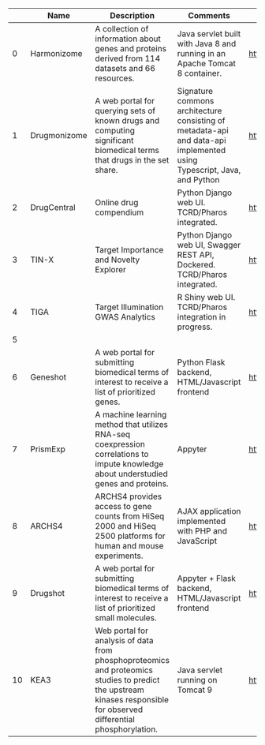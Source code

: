 |    | Name         | Description                                                                                                                                                           | Comments                                                                                                              | URL                                        | Publication                                                                                                                                                                                                                                                                              |
|----|--------------|-----------------------------------------------------------------------------------------------------------------------------------------------------------------------|-----------------------------------------------------------------------------------------------------------------------|--------------------------------------------|------------------------------------------------------------------------------------------------------------------------------------------------------------------------------------------------------------------------------------------------------------------------------------------|
|  0 | Harmonizome  | A collection of information about genes and proteins derived from 114 datasets and 66 resources.                                                                      | Java servlet built with Java 8 and running in an Apache Tomcat 8 container.                                           | https://maayanlab.cloud/Harmonizome/       | Rouillard, A. D., Gundersen, G. W., Fernandez, N. F., Wang, Z., Monteiro, C. D., McDermott, M. G., & Ma’ayan, A. (2016). The harmonizome: a collection of processed datasets gathered to serve and mine knowledge about genes and proteins. Database, 2016.                              |
|  1 | Drugmonizome | A web portal for querying sets of known drugs and computing significant biomedical terms that drugs in the set share.                                                 | Signature commons architecture consisting of metadata-api and data-api implemented using Typescript, Java, and Python | https://maayanlab.cloud/drugmonizome/      | Kropiwnicki, E., Evangelista, J. E., Stein, D. J., Clarke, D. J., Lachmann, A., Kuleshov, M. V., ... & Ma’ayan, A. (2021). Drugmonizome and Drugmonizome-ML: integration and abstraction of small molecule attributes for drug enrichment analysis and machine learning. Database, 2021. |
|  2 | DrugCentral  | Online drug compendium                                                                                                                                                | Python Django web UI. TCRD/Pharos integrated.                                                                         | https://drugcentral.org/                   | DrugCentral 2021 supports drug discovery and repositioning, S. Avram et al., Nucleic Acids Research, 2020.                                                                                                                                                                               |
|  3 | TIN-X        | Target Importance and Novelty Explorer                                                                                                                                | Python Django web UI, Swagger REST API, Dockered. TCRD/Pharos integrated.                                             | https://newdrugtargets.net                 | TIN-X: Target Importance and Novelty Explorer, D.C. Cannon et al., Bioinformatics, 2017.                                                                                                                                                                                                 |
|  4 | TIGA         | Target Illumination GWAS Analytics                                                                                                                                    | R Shiny web UI. TCRD/Pharos integration in progress.                                                                  | https://unmtid-shinyapps.net/tiga          | Preprint: https://www.biorxiv.org/content/10.1101/2020.11.11.378596v1                                                                                                                                                                                                                    |
|  5 |              |                                                                                                                                                                       |                                                                                                                       |                                            |                                                                                                                                                                                                                                                                                          |
|  6 | Geneshot     | A web portal for submitting biomedical terms of interest to receive a list of prioritized genes.                                                                      | Python Flask backend, HTML/Javascript frontend                                                                        | https://maayanlab.cloud/geneshot/          | Lachmann, A., Schilder, B. M., Wojciechowicz, M. L., Torre, D., Kuleshov, M. V., Keenan, A. B., & Ma’ayan, A. (2019). Geneshot: search engine for ranking genes from arbitrary text queries. Nucleic acids research, 47(W1), W571-W577                                                   |
|  7 | PrismExp     | A machine learning method that utilizes RNA-seq coexpression correlations to impute knowledge about understudied genes and proteins.                                  | Appyter                                                                                                               | https://appyters.maayanlab.cloud/PrismEXP/ | Lachmann, A., Rizzo, K., Bartal, A., Jeon, M., Clarke, D. J., & Ma'ayan, A. (2021). PrismExp: Predicting Human Gene Function by Partitioning Massive RNA-seq Co-expression Data. bioRxiv.                                                                                                |
|  8 | ARCHS4       | ARCHS4 provides access to gene counts  from HiSeq 2000 and HiSeq 2500 platforms for human and mouse experiments.                                                      | AJAX application implemented with PHP and JavaScript                                                                  | https://maayanlab.cloud/archs4/            | Lachmann, A., Torre, D., Keenan, A. B., Jagodnik, K. M., Lee, H. J., Wang, L., ... & Ma’ayan, A. (2018). Massive mining of publicly available RNA-seq data from human and mouse. Nature communications, 9(1), 1-10.                                                                      |
|  9 | Drugshot     | A web portal for submitting biomedical terms of interest to receive a list of prioritized small molecules.                                                            | Appyter + Flask backend, HTML/Javascript frontend                                                                     | https://appyters.maayanlab.cloud/DrugShot/ | Clarke, D. J. B. et al. (2021). Appyters: turning Jupyter Notebooks into data-driven web apps. Patterns. doi: 10.1016/j.patter.2021.100213.                                                                                                                                              |
| 10 | KEA3         | Web portal for analysis of data from phosphoproteomics and proteomics  studies to predict the upstream kinases responsible for observed differential phosphorylation. | Java servlet running on Tomcat 9                                                                                      | https://maayanlab.cloud/kea3/              | Kuleshov, M.V. et al. (2021). KEA3: improved kinase enrichment analysis via data integration, Nucleic Acids Research, Volume 49, Issue W1,Pages W304–W316                                                                                                                                |